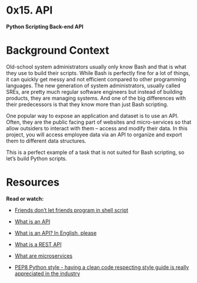 # 0x15. API
**Python
Scripting
Back-end
API**

# Background Context


Old-school system administrators usually only know Bash and that is what they use to build their scripts. While Bash is perfectly fine for a lot of things, it can quickly get messy and not efficient compared to other programming languages. The new generation of system administrators, usually called SREs, are pretty much regular software engineers but instead of building products, they are managing systems. And one of the big differences with their predecessors is that they know more than just Bash scripting.

One popular way to expose an application and dataset is to use an API. Often, they are the public facing part of websites and micro-services so that allow outsiders to interact with them – access and modify their data. In this project, you will access employee data via an API to organize and export them to different data structures.

This is a perfect example of a task that is not suited for Bash scripting, so let’s build Python scripts.

# Resources
**Read or watch:**

- [Friends don’t let friends program in shell script](https://www.turnkeylinux.org/blog/friends-dont-let-friends-program-shell-script "Friends don’t let friends program in shell script")

- [What is an API](https://www.webopedia.com/definitions/api/ "What is an API")

- [What is an API? In English, please](https://www.freecodecamp.org/news/what-is-an-api-in-english-please-b880a3214a82/ "What is an API? In English, please")

- [What is a REST API](https://www.sitepoint.com/rest-api/ "What is a REST API")

- [What are microservices](https://smartbear.com/learn/api-design/microservices/ "What are microservices")

- [PEP8 Python style - having a clean code respecting style guide is really appreciated in the industry](https://peps.python.org/pep-0008/ "PEP8 Python style - having a clean code respecting style guide is really appreciated in the industry")
